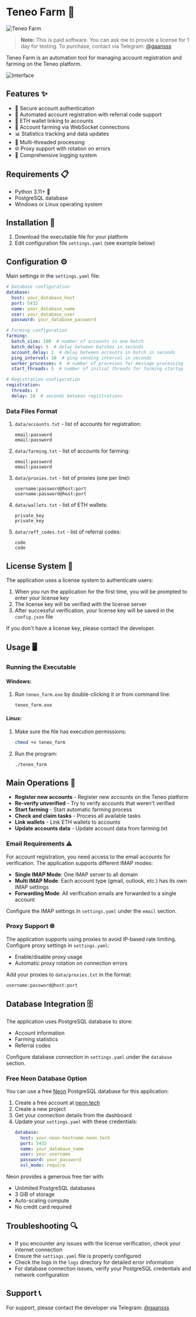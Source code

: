 # Teneo Farm 🚀

![Teneo Farm](https://img.shields.io/badge/Teneo-Farm-blue)

> **Note:** This is paid software. 
> You can ask me to provide a license for 1 day for testing. 
> To purchase, contact via Telegram: [@gaansss](https://t.me/gaansss)

Teneo Farm is an automation tool for managing account registration and farming on the Teneo platform.

![Interface](interface.png)

## Features ✨

- 🔐 Secure account authentication
- 👤 Automated account registration with referral code support
- 💼 ETH wallet linking to accounts
- 🤖 Account farming via WebSocket connections
- 📊 Statistics tracking and data updates
- 🔄 Multi-threaded processing
- 🌐 Proxy support with rotation on errors
- 📝 Comprehensive logging system

## Requirements 📋

- Python 3.11+ 🐍
- PostgreSQL database
- Windows or Linux operating system

## Installation 🔧

1. Download the executable file for your platform
2. Edit configuration file `settings.yaml` (see example below)

## Configuration ⚙️

Main settings in the `settings.yaml` file:

```yaml
# Database configuration
database:
  host: your_database_host
  port: 5432
  name: your_database_name
  user: your_database_user
  password: your_database_password

# Farming configuration
farming:
  batch_size: 100  # number of accounts in one batch
  batch_delay: 5  # delay between batches in seconds
  account_delay: 1  # delay between accounts in batch in seconds
  ping_interval: 10  # ping sending interval in seconds
  worker_processes: 4  # number of processes for message processing
  start_threads: 5  # number of initial threads for farming startup

# Registration configuration
registration:
  threads: 3
  delay: 10  # seconds between registrations
```

### Data Files Format

1. `data/accounts.txt` - list of accounts for registration:
   ```
   email:password
   email:password
   ```

2. `data/farming.txt` - list of accounts for farming:
   ```
   email:password
   email:password
   ```

3. `data/proxies.txt` - list of proxies (one per line):
   ```
   username:password@host:port
   username:password@host:port
   ```

4. `data/wallets.txt` - list of ETH wallets:
   ```
   private_key
   private_key
   ```

5. `data/reff_codes.txt` - list of referral codes:
   ```
   code
   code
   ```

## License System 🔑

The application uses a license system to authenticate users:

1. When you run the application for the first time, you will be prompted to enter your license key
2. The license key will be verified with the license server
3. After successful verification, your license key will be saved in the `config.json` file

If you don't have a license key, please contact the developer.

## Usage 🖥️

### Running the Executable

#### Windows:
1. Run `teneo_farm.exe` by double-clicking it or from command line:
   ```
   teneo_farm.exe
   ```

#### Linux:
1. Make sure the file has execution permissions:
   ```bash
   chmod +x teneo_farm
   ```
2. Run the program:
   ```bash
   ./teneo_farm
   ```

## Main Operations 📝

- **Register new accounts** - Register new accounts on the Teneo platform
- **Re-verify unverified** - Try to verify accounts that weren't verified
- **Start farming** - Start automatic farming process
- **Check and claim tasks** - Process all available tasks
- **Link wallets** - Link ETH wallets to accounts
- **Update accounts data** - Update account data from farming.txt

### Email Requirements ⚠️

For account registration, you need access to the email accounts for verification. The application supports different IMAP modes:

- **Single IMAP Mode**: One IMAP server to all domain
- **Multi IMAP Mode**: Each account type (gmail, outlook, etc.) has its own IMAP settings
- **Forwarding Mode**: All verification emails are forwarded to a single account

Configure the IMAP settings in `settings.yaml` under the `email` section.

### Proxy Support 🌐

The application supports using proxies to avoid IP-based rate limiting. Configure proxy settings in `settings.yaml`:

- Enable/disable proxy usage
- Automatic proxy rotation on connection errors

Add your proxies to `data/proxies.txt` in the format:
```
username:password@host:port
```

## Database Integration 🗄️

The application uses PostgreSQL database to store:
- Account information
- Farming statistics
- Referral codes

Configure database connection in `settings.yaml` under the `database` section.

### Free Neon Database Option

You can use a free [Neon](https://neon.tech) PostgreSQL database for this application:

1. Create a free account at [neon.tech](https://neon.tech)
2. Create a new project
3. Get your connection details from the dashboard
4. Update your `settings.yaml` with these credentials:
   ```yaml
   database:
     host: your-neon-hostname.neon.tech
     port: 5432
     name: your_database_name
     user: your_username
     password: your_password
     ssl_mode: require
   ```

Neon provides a generous free tier with:
- Unlimited PostgreSQL databases
- 3 GiB of storage
- Auto-scaling compute
- No credit card required

## Troubleshooting 🔍

- If you encounter any issues with the license verification, check your internet connection
- Ensure the `settings.yaml` file is properly configured
- Check the logs in the `logs` directory for detailed error information
- For database connection issues, verify your PostgreSQL credentials and network configuration

## Support 📞

For support, please contact the developer via Telegram: [@gaansss](https://t.me/gaansss) 
